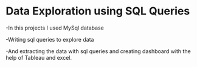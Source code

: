 # Data Exploration using SQL Queries

-In this projects I used MySql database 

-Writing sql queries to explore data 

-And extracting the data with sql queries and creating dashboard with the help of Tableau and excel.
